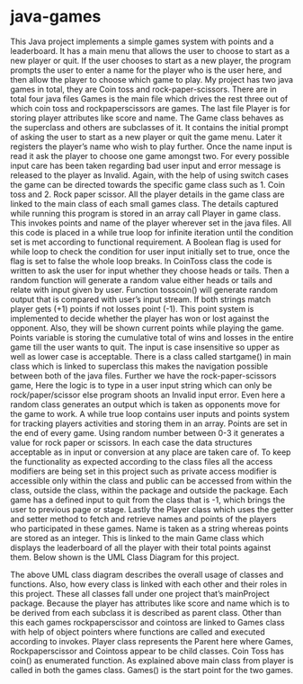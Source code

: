 # java-games

This Java project implements a simple games system with points and a leaderboard. It has a
main menu that allows the user to choose to start as a new player or quit. If the user chooses to
start as a new player, the program prompts the user to enter a name for the player who is the
user here, and then allow the player to choose which game to play. 
My project has two java games in total, they are Coin toss and rock-paper-scissors. There are in
total four java files Games is the main file which drives the rest three out of which coin toss and
rockpaperscissors are games. The last file Player is for storing player attributes like score and
name. 
The Game class behaves as the superclass and others are subclasses of it. It contains the
initial prompt of asking the user to start as a new player or quit the game menu. Later it registers
the player’s name who wish to play further. Once the name input is read it ask the player to
choose one game amongst two. For every possible input care has been taken regarding bad
user input and error message is released to the player as Invalid. Again, with the help of using
switch cases the game can be directed towards the specific game class such as 1. Coin toss
and 2. Rock paper scissor. All the player details in the game class are linked to the main class
of each small games class. The details captured while running this program is stored in an array
call Player in game class. This invokes points and name of the player wherever set in the java
files. All this code is placed in a while true loop for infinite iteration until the condition set is met
according to functional requirement. A Boolean flag is used for while loop to check the condition
for user input initially set to true, once the flag is set to false the whole loop breaks.
In CoinToss class the code is written to ask the user for input whether they choose heads or
tails. Then a random function will generate a random value either heads or tails and relate with
input given by user. Function tosscoin() will generate random output that is compared with
user’s input stream. If both strings match player gets (+1) points if not losses point (-1). This
point system is implemented to decide whether the player has won or lost against the opponent.
Also, they will be shown current points while playing the game. Points variable is storing the
cumulative total of wins and losses in the entire game till the user wants to quit. The input is
case insensitive so upper as well as lower case is acceptable. There is a class called
startgame() in main class which is linked to superclass this makes the navigation possible
between both of the java files. 
Further we have the rock-paper-scissors game, Here the logic is to type in a user input string
which can only be rock/paper/scissor else program shoots an Invalid input error. Even here a
random class generates an output which is taken as opponents move for the game to work. A 
while true loop contains user inputs and points system for tracking players activities and storing
them in an array. Points are set in the end of every game. Using random number between 0-3 it
generates a value for rock paper or scissors. In each case the data structures acceptable as in
input or conversion at any place are taken care of. To keep the functionality as expected
according to the class files all the access modifiers are being set in this project such as private
access modifier is accessible only within the class and public can be accessed from within the
class, outside the class, within the package and outside the package. Each game has a defined
input to quit from the class that is -1, which brings the user to previous page or stage.  Lastly the
Player class which uses the getter and setter method to fetch and retrieve names and points of
the players who participated in these games. Name is taken as a string whereas points are
stored as an integer. This is linked to the main Game class which displays the leaderboard of all
the player with their total points against them. 
Below shown is the UML Class Diagram for this project. 

The above UML class diagram describes the overall usage of classes and functions. Also, how 
every class is linked with each other and their roles in this project. These all classes fall under
one project that’s mainProject package. Because the player has attributes like score and name
which is to be derived from each subclass it is described as parent class. Other than this each
games rockpaperscissor and cointoss are linked to Games class with help of object pointers
where functions are called and executed according to invokes. Player class represents the
Parent here where Games, Rockpaperscissor and Cointoss appear to be child classes. Coin
Toss has coin() as enumerated function. As explained above main class from player is called in
both the games class. Games() is the start point for the two games. 

